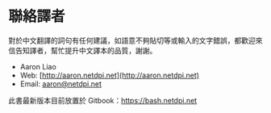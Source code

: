 # 聯絡譯者

對於中文翻譯的詞句有任何建議，如語意不夠貼切等或輸入的文字錯誤，都歡迎來信告知譯者，幫忙提升中文譯本的品質，謝謝。

* Aaron Liao
* Web: [http://aaron.netdpi.net](http://aaron.netdpi.net)
* Email: aaron@netdpi.net

此書最新版本目前放置於 Gitbook：[https://bash.netdpi.net ](https://bash.netdpi.net)
